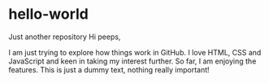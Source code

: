 # hello-world
Just another repository
 Hi peeps,
 
 I am just trying to explore how things work in GitHub. I love HTML, CSS and JavaScript and keen in taking my interest further. So far, I am enjoying the features. This is just a dummy text, nothing really important!
